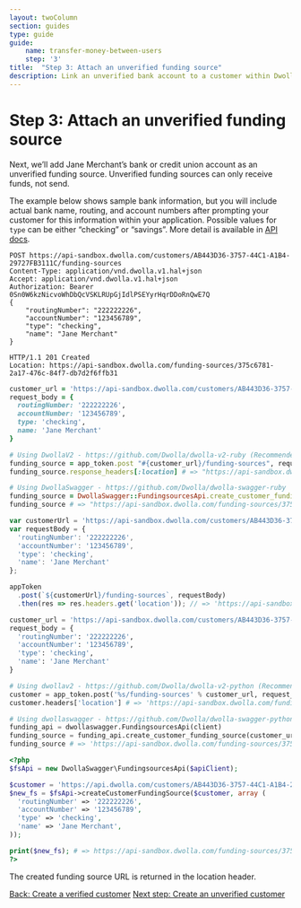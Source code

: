 ```yaml
---
layout: twoColumn
section: guides
type: guide
guide:
    name: transfer-money-between-users
    step: '3'
title:  "Step 3: Attach an unverified funding source"
description: Link an unverified bank account to a customer within Dwolla's bank transfer API. 
---
```


# Step 3: Attach an unverified funding source

Next, we’ll add Jane Merchant’s bank or credit union account as an unverified funding source.  Unverified funding sources can only receive funds, not send. 

The example below shows sample bank information, but you will include actual bank name, routing, and account numbers after prompting your customer for this information within your application. Possible values for `type` can be either “checking” or “savings”. More detail is available in [API docs](https://docsv2.dwolla.com/#create-a-funding-source-for-a-customer). 

```raw
POST https://api-sandbox.dwolla.com/customers/AB443D36-3757-44C1-A1B4-29727FB3111C/funding-sources
Content-Type: application/vnd.dwolla.v1.hal+json
Accept: application/vnd.dwolla.v1.hal+json
Authorization: Bearer 0Sn0W6kzNicvoWhDbQcVSKLRUpGjIdlPSEYyrHqrDDoRnQwE7Q
{
    "routingNumber": "222222226",
    "accountNumber": "123456789",
    "type": "checking",
    "name": "Jane Merchant"
}

HTTP/1.1 201 Created
Location: https://api-sandbox.dwolla.com/funding-sources/375c6781-2a17-476c-84f7-db7d2f6ffb31
```
```ruby
customer_url = 'https://api-sandbox.dwolla.com/customers/AB443D36-3757-44C1-A1B4-29727FB3111C'
request_body = {
  routingNumber: '222222226',
  accountNumber: '123456789',
  type: 'checking',
  name: 'Jane Merchant'
}

# Using DwollaV2 - https://github.com/Dwolla/dwolla-v2-ruby (Recommended)
funding_source = app_token.post "#{customer_url}/funding-sources", request_body
funding_source.response_headers[:location] # => "https://api-sandbox.dwolla.com/funding-sources/375c6781-2a17-476c-84f7-db7d2f6ffb31"

# Using DwollaSwagger - https://github.com/Dwolla/dwolla-swagger-ruby
funding_source = DwollaSwagger::FundingsourcesApi.create_customer_funding_source(customer_url, :body => request_body)
funding_source # => "https://api-sandbox.dwolla.com/funding-sources/375c6781-2a17-476c-84f7-db7d2f6ffb31"
```
```javascript
var customerUrl = 'https://api-sandbox.dwolla.com/customers/AB443D36-3757-44C1-A1B4-29727FB3111C';
var requestBody = {
  'routingNumber': '222222226',
  'accountNumber': '123456789',
  'type': 'checking',
  'name': 'Jane Merchant'
};

appToken
  .post(`${customerUrl}/funding-sources`, requestBody)
  .then(res => res.headers.get('location')); // => 'https://api-sandbox.dwolla.com/funding-sources/375c6781-2a17-476c-84f7-db7d2f6ffb31'
```
```python
customer_url = 'https://api-sandbox.dwolla.com/customers/AB443D36-3757-44C1-A1B4-29727FB3111C'
request_body = {
  'routingNumber': '222222226',
  'accountNumber': '123456789',
  'type': 'checking',
  'name': 'Jane Merchant'
}

# Using dwollav2 - https://github.com/Dwolla/dwolla-v2-python (Recommended)
customer = app_token.post('%s/funding-sources' % customer_url, request_body)
customer.headers['location'] # => 'https://api-sandbox.dwolla.com/funding-sources/375c6781-2a17-476c-84f7-db7d2f6ffb31'

# Using dwollaswagger - https://github.com/Dwolla/dwolla-swagger-python
funding_api = dwollaswagger.FundingsourcesApi(client)
funding_source = funding_api.create_customer_funding_source(customer_url, body = request_body)
funding_source # => 'https://api-sandbox.dwolla.com/funding-sources/375c6781-2a17-476c-84f7-db7d2f6ffb31'
```
```php
<?php
$fsApi = new DwollaSwagger\FundingsourcesApi($apiClient);

$customer = 'https://api.dwolla.com/customers/AB443D36-3757-44C1-A1B4-29727FB3111C/funding-sources'
$new_fs = $fsApi->createCustomerFundingSource($customer, array (
  'routingNumber' => '222222226',
  'accountNumber' => '123456789',
  'type' => 'checking',
  'name' => 'Jane Merchant',
));

print($new_fs); # => https://api-sandbox.dwolla.com/funding-sources/375c6781-2a17-476c-84f7-db7d2f6ffb31
?>
```

The created funding source URL is returned in the location header.

<nav class="pager-nav">
    <a href="./create-verified-customer.html">Back: Create a verified customer</a>
    <a href="create-unverified-customer.html">Next step: Create an unverified customer</a>
</nav>
